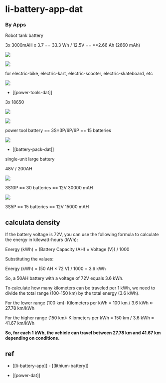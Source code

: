 
# li-battery-app-dat

### By Apps 

Robot tank battery

3x 3000mAH x 3.7 == 33.3 Wh / 12.5V == **2.66 Ah (2660 mAh)

![](2025-03-28-15-59-52.png)

![](2025-03-28-16-00-03.png)



for electric-bike, electric-kart, electric-scooter, electric-skateboard, etc

![](2025-04-03-18-42-45.png)

- [[power-tools-dat]]

3x 18650 

![](2025-09-10-21-35-20.png)

![](2025-09-10-21-35-39.png)

power tool battery == 3S=3P/6P/6P == 15 batteries

![](2023-11-08-16-40-20.png)

- [[battery-pack-dat]]


single-unit large battery 

48V / 200AH

![](2025-03-04-17-42-39.png)

3S10P == 30 batteries == 12V 30000 mAH 

![](2025-09-10-22-03-23.png)

3S5P == 15 batteries == 12V 15000 mAH 






## calculata density 

If the battery voltage is 72V, you can use the following formula to calculate the energy in kilowatt-hours (kWh):

Energy (kWh) = (Battery Capacity (AH) × Voltage (V)) / 1000

Substituting the values:

Energy (kWh) = (50 AH × 72 V) / 1000 = 3.6 kWh

So, a 50AH battery with a voltage of 72V equals 3.6 kWh.


To calculate how many kilometers can be traveled per 1 kWh, we need to divide the total range (100-150 km) by the total energy (3.6 kWh).

For the lower range (100 km): Kilometers per kWh = 100 km / 3.6 kWh ≈ 27.78 km/kWh

For the higher range (150 km): Kilometers per kWh = 150 km / 3.6 kWh ≈ 41.67 km/kWh

**So, for each 1 kWh, the vehicle can travel between 27.78 km and 41.67 km depending on conditions.**



## ref 


- [[li-battery-app]] - [[lithium-battery]]

- [[power-dat]]